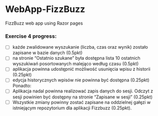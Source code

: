 ﻿# WebApp-FizzBuzz

FizzBuzz web app using Razor pages  
  
### Exercise __4__ progress:  
- [ ] każde zwalidowane wyszukanie (liczba, czas oraz wynik) zostało zapisane w bazie danych (0.5pkt)  
- [ ] na stronie “Ostatnio szukane” była dostępna lista 10 ostatnich wyszukiwań posortowanych malejąco według czasu (0.5pkt)  
- [ ] aplikacja powinna udostępnić możliwość usunięcia wpisu z historii (0.25pkt)  
- [ ] edycja historycznych wpisów nie powinna być dostępna (0.25pkt)  
Ponadto:
- [ ] Aplikacja nadal powinna realizować zapis danych do sesji. Odczyt z sesji powinien być dostępny na stronie “Zapisane w sesji” (0.25pkt)
- [ ] Wszystkie zmiany powinny zostać zapisane na oddzielnej gałęzi w istniejącym repozytorium dla aplikacji Fizzbuzz (0.25pkt). 
